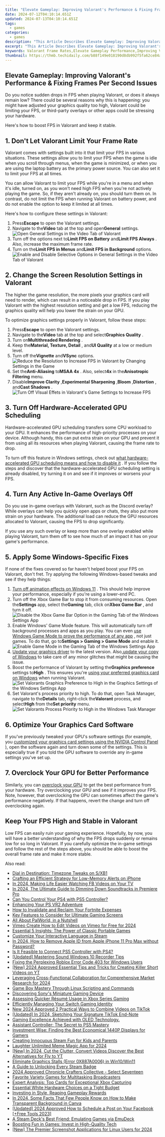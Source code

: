 ```yaml
---
title: "Elevate Gameplay: Improving Valorant's Performance & Fixing Frames Per Second Issues"
date: 2024-07-12T04:10:14.651Z
updated: 2024-07-13T04:10:14.651Z
tags:
  - games
categories:
  - games
description: "This Article Describes Elevate Gameplay: Improving Valorant's Performance & Fixing Frames Per Second Issues"
excerpt: "This Article Describes Elevate Gameplay: Improving Valorant's Performance & Fixing Frames Per Second Issues"
keywords: Valorant Frame Rates,Elevate Gameplay Performance,Improving Valorant Precision,Fixing FPS Issues in Valorant,Optimizing Valorant Gameplay,Valorant Game Enhancement Techniques,High Performance Valorant Strategies
thumbnail: https://thmb.techidaily.com/b88f149e018190d8db992f5fa62ce84a76816eeb035902ad86368ed1da64a17e.jpg
---
```


## Elevate Gameplay: Improving Valorant's Performance & Fixing Frames Per Second Issues

 Do you notice sudden drops in FPS when playing Valorant, or does it always remain low? There could be several reasons why this is happening: you might have adjusted your graphics quality too high, Valorant could be limiting your FPS, or third-party overlays or other apps could be stressing your hardware.

Here's how to boost FPS in Valorant and keep it stable.

## 1\. Don't Let Valorant Limit Your Frame Rate

 Valorant comes with settings built into it that limit your FPS in various situations. These settings allow you to limit your FPS when the game is idle when you scroll through menus, when the game is minimized, or when you are using the laptop battery as the primary power source. You can also set it to limit your FPS at all times.

 You can allow Valorant to limit your FPS while you're in a menu and when it's idle, turned on, as you won't need high FPS when you're not actively playing the game. So, if they aren't already on, you should turn them on. In contrast, do not limit the FPS when running Valorant on battery power, and do not enable the option to keep it limited at all times.

Here's how to configure these settings in Valorant:

1. Press**Escape** to open the Valorant settings.
2. Navigate to the**Video** tab at the top and open**General** settings.  
![Open General Settings in the Video Tab of Valorant](https://static1.makeuseofimages.com/wordpress/wp-content/uploads/2023/08/2-open-general-settings-in-the-video-tab-of-valorant.jpg)
3. Turn off the options next to**Limit FPS on Battery** and**Limit FPS Always** . Also, increase the maximum frame rate.
4. Turn on the**Limit FPS in Menus** and**Limit FPS in Background** options.  
![Enable and Disable Selective Options in General Settings in the Video Tab of Valorant](https://static1.makeuseofimages.com/wordpress/wp-content/uploads/2023/08/3-enable-and-disable-selective-options-in-general-settings-in-the-video-tab-of-valorant.jpg)

## 2\. Change the Screen Resolution Settings in Valorant

 The higher the game resolution, the more pixels your graphics card will need to render, which can result in a noticeable drop in FPS. If you play Valorant with the highest resolution setting and get a low FPS, reducing the graphics quality will help you lower the strain on your GPU.

To optimize graphics settings properly in Valorant, follow these steps:

1. Press**Escape** to open the Valorant settings.
2. Navigate to the**Video** tab at the top and select**Graphics Quality** .
3. Turn on**Multithreaded Rendering** .
4. Keep the**Material, Texture, Detail** , and**UI Quality** at a low or medium level.
5. Turn off the**Vignette** and**VSync** options.  
![Reduce the Resolution to Increase FPS in Valorant by Changing Settings in the Game](https://static1.makeuseofimages.com/wordpress/wp-content/uploads/2023/08/4a-reduce-the-resolution-to-increase-fps-in-valorant-by-changing-settings-in-the-game.jpg)
6. Set the**Anti-Aliasing** to**MSAA 4x** . Also, select**4x** in the**Anisotropic Filtering** menu.
7. Disable**Improve Clarity** ,**Experimental Sharpening** ,**Bloom** ,**Distortion** , and**Cast Shadows** .  
![Turn Off VIsual Effets in Valorant's Game Settings to Increase FPS](https://static1.makeuseofimages.com/wordpress/wp-content/uploads/2023/08/4-reduce-the-resolution-to-increase-fps-in-valorant-by-changing-settings-in-the-game.jpg)

## 3\. Turn Off Hardware-Accelerated GPU Scheduling

 Hardware-accelerated GPU scheduling transfers some CPU workload to your GPU. It enhances the performance of high-priority processes on your device. Although handy, this can put extra strain on your GPU and prevent it from using all its resources when playing Valorant, causing the frame rate to drop.

 To turn off this feature in Windows settings, check out [what hardware-accelerated GPU scheduling means and how to disable it](https://www.makeuseof.com/hardware-accelerated-gpu-scheduling-disable-windows/) . If you follow the steps and discover that the hardware-accelerated GPU scheduling setting is already disabled, try turning it on and see if it improves or worsens your FPS.

## 4\. Turn Any Active In-Game Overlays Off

 Do you use in-game overlays with Valorant, such as the Discord overlay? While overlays can help you quickly open apps or chats, they also put more strain on your hardware. The additional load can reduce the GPU resources allocated to Valorant, causing the FPS to drop significantly.

 If you use any such overlay or keep more than one overlay enabled while playing Valorant, turn them off to see how much of an impact it has on your game's performance.

## 5\. Apply Some Windows-Specific Fixes

 If none of the fixes covered so far haven't helped boost your FPS on Valorant, don't fret. Try applying the following Windows-based tweaks and see if they help things:

1. [Turn off animation effects on Windows 11](https://www.makeuseof.com/windows-11-turn-off-animation-effects/) . This should help improve your performance, especially if you're using a lower-end PC.
2. Turn off the Xbox Game Bar to stop it from consuming resources. Open the**Settings** app, select the**Gaming** tab, click on**Xbox Game Bar** , and turn it off.  
![Disable the Xbox Game Bar Option in the Gaming Tab of the Windows Settings App](https://static1.makeuseofimages.com/wordpress/wp-content/uploads/2023/08/8-disable-the-xbox-game-bar-option-in-the-gaming-tab-of-the-windows-settings-app.jpg)
3. Enable Windows' Game Mode feature. This will automatically turn off background processes and apps as you play. You can even [use Windows Game Mode to prove the performance of any app](https://www.makeuseof.com/windows-game-mode-app-performance/) , not just games. To do that, go to**Settings > Gaming > Game Mode** and enable it.  
![Enable Game Mode in the Gaming Tab of the Windows Settings App](https://static1.makeuseofimages.com/wordpress/wp-content/uploads/2023/08/9-enable-game-mode-in-the-gaming-tab-of-the-windows-settings-app.jpg)
4. [Update your graphics driver](https://www.makeuseof.com/update-graphics-drivers-in-windows-10/) to the latest version. Also,[update your copy of Windows](https://www.makeuseof.com/update-windows-manually/) to take care of any minor glitches that might be causing the issue.
5. Boost the performance of Valorant by setting the**Graphics preference** settings to**High** . This ensures you're [using your preferred graphics card on Windows](https://www.makeuseof.com/windows-10-choose-preferred-gpu/) when running Valorant.  
![Set Valorants Graphics Preference to High in the Graphics Settings of the Windows Settings App](https://static1.makeuseofimages.com/wordpress/wp-content/uploads/2023/08/10-set-valorants-graphics-preference-to-high-in-the-graphics-settings-of-the-windows-settings-app.jpg)
6. Set Valorant's process priority to high. To do that, open Task Manager, navigate to the**Details** tab, right-click the**Valorant** process, and select**High** from the**Set priority** menu.  
![Set Valorants Process Priority to High in the Windows Task Manager](https://static1.makeuseofimages.com/wordpress/wp-content/uploads/2023/08/11-set-valorants-process-priority-to-high-in-the-windows-task-manager.jpg)

## 6\. Optimize Your Graphics Card Software

 If you've previously tweaked your GPU's software settings (for example, you [customized your graphics card settings using the NVIDIA Control Panel](https://www.makeuseof.com/how-to-customize-graphics-settings-nvidia-control-panel-geforce-experience/) ), open the software again and turn down some of the settings. This is especially true if you told the GPU software to override any in-game settings you've set up.

## 7\. Overclock Your GPU for Better Performance

 Similarly, you can [overclock your GPU](https://www.makeuseof.com/tag/safely-overclock-gpu-gain-fps/) to get the best performance from your hardware. Try overclocking your GPU and see if it improves your FPS. Note, however, that overclocking the GPU can sometimes affect the game's performance negatively. If that happens, revert the change and turn off overclocking again.

## Keep Your FPS High and Stable in Valorant

 Low FPS can easily ruin your gaming experience. Hopefully, by now, you will have a better understanding of why the FPS drops suddenly or remains low for so long in Valorant. If you carefully optimize the in-game settings and follow the rest of the steps above, you should be able to boost the overall frame rate and make it more stable.


<ins class="adsbygoogle"
     style="display:block"
     data-ad-format="autorelaxed"
     data-ad-client="ca-pub-7571918770474297"
     data-ad-slot="1223367746"></ins>



<ins class="adsbygoogle"
     style="display:block"
     data-ad-client="ca-pub-7571918770474297"
     data-ad-slot="8358498916"
     data-ad-format="auto"
     data-full-width-responsive="true"></ins>



<span class="atpl-alsoreadstyle">Also read:</span>
<div><ul>
<li><a href="https://games-able.techidaily.com/dial-in-destination-timezone-tweaks-on-sxb1/"><u>Dial in Destination: Timezone Tweaks on S/XB1</u></a></li>
<li><a href="https://games-able.techidaily.com/crafting-an-efficient-strategy-for-low-memory-alerts-on-iphone/"><u>Crafting an Efficient Strategy for Low-Memory Alerts on iPhone</u></a></li>
<li><a href="https://facebook-clips.techidaily.com/in-2024-making-life-easier-watching-fb-videos-on-your-tv/"><u>In 2024, Making Life Easier  Watching FB Videos on Your TV</u></a></li>
<li><a href="https://some-skills.techidaily.com/in-2024-the-ultimate-guide-to-dimming-down-soundtracks-in-premiere-pro/"><u>In 2024, The Ultimate Guide to Dimming Down Soundtracks in Premiere Pro</u></a></li>
<li><a href="https://games-able.techidaily.com/can-you-control-your-ps4-with-ps5-controller/"><u>Can You Control Your PS4 with PS5 Controller?</u></a></li>
<li><a href="https://games-able.techidaily.com/enhancing-your-ps-vr2-adventure/"><u>Enhancing Your PS VR2 Adventure</u></a></li>
<li><a href="https://games-able.techidaily.com/how-to-invalidate-and-reclaim-your-fortnite-expenses/"><u>How to Invalidate and Reclaim Your Fortnite Expenses</u></a></li>
<li><a href="https://games-able.techidaily.com/key-features-to-consider-for-ultimate-gaming-screens/"><u>Key Features to Consider for Ultimate Gaming Screens</u></a></li>
<li><a href="https://games-able.techidaily.com/all-about-palworld-in-a-nutshell/"><u>All About PalWorld, in a Nutshell</u></a></li>
<li><a href="https://vimeo-videos.techidaily.com/vimeo-create-how-to-edit-videos-on-vimeo-for-free-for-2024/"><u>Vimeo Create  How to Edit Videos on Vimeo for Free for 2024</u></a></li>
<li><a href="https://games-able.techidaily.com/essential-5-insights-the-power-of-classic-portable-games/"><u>Essential 5 Insights: The Power of Classic Portable Games</u></a></li>
<li><a href="https://games-able.techidaily.com/customize-your-interactive-language-in-steam/"><u>Customize Your Interactive Language in Steam</u></a></li>
<li><a href="https://apple-account.techidaily.com/in-2024-how-to-remove-apple-id-from-apple-iphone-11-pro-max-without-password-by-drfone-ios/"><u>In 2024, How to Remove Apple ID from Apple iPhone 11 Pro Max without Password?</u></a></li>
<li><a href="https://games-able.techidaily.com/is-it-feasible-to-connect-ps5-controller-with-ps4/"><u>Is It Feasible to Connect PS5 Controller with PS4?</u></a></li>
<li><a href="https://extra-guidance.techidaily.com/updated-mastering-sound-windows-10-recorder-tips/"><u>[Updated] Mastering Sound  Windows 10 Recorder Tips</u></a></li>
<li><a href="https://games-able.techidaily.com/fixing-the-perplexing-roblox-error-code-403-for-windows-users/"><u>Fixing the Perplexing Roblox Error Code 403 for Windows Users</u></a></li>
<li><a href="https://facebook-video-share.techidaily.com/new-2024-approved-essential-tips-and-tricks-for-creating-killer-short-videos-on-yt/"><u>[New] 2024 Approved  Essential Tips and Tricks for Creating Killer Short Videos on YT</u></a></li>
<li><a href="https://extra-approaches.techidaily.com/leveraging-cross-functional-collaboration-for-comprehensive-market-research-for-2024/"><u>Leveraging Cross-Functional Collaboration for Comprehensive Market Research for 2024</u></a></li>
<li><a href="https://games-able.techidaily.com/game-boy-mastery-through-linux-scripting-and-commands/"><u>Game Boy Mastery Through Linux Scripting and Commands</u></a></li>
<li><a href="https://games-able.techidaily.com/discovering-sonys-miniature-gaming-device/"><u>Discovering Sony's Miniature Gaming Device</u></a></li>
<li><a href="https://games-able.techidaily.com/assessing-quicker-resume-usage-in-xbox-series-gaming/"><u>Assessing Quicker Résumé Usage in Xbox Series Gaming</u></a></li>
<li><a href="https://games-able.techidaily.com/efficiently-managing-your-switch-gaming-identity/"><u>Efficiently Managing Your Switch Gaming Identity</u></a></li>
<li><a href="https://ai-editing-video.techidaily.com/new-2024-approved-2-practical-ways-to-combine-videos-on-tiktok/"><u>New 2024 Approved 2 Practical Ways to Combine Videos on TikTok</u></a></li>
<li><a href="https://tiktok-clips.techidaily.com/updated-in-2024-sketching-your-signature-tiktok-end-note/"><u>[Updated] In 2024, Sketching Your Signature TikTok End-Note</u></a></li>
<li><a href="https://games-able.techidaily.com/1719167632937-gaming-excellence-achieved-with-oled-technology/"><u>Gaming Excellence Achieved with OLED Technology.</u></a></li>
<li><a href="https://games-able.techidaily.com/assistant-controller-the-secret-to-ps5-mastery/"><u>Assistant Controller: The Secret to PS5 Mastery</u></a></li>
<li><a href="https://games-able.techidaily.com/investment-wise-finding-the-best-economical-1440p-displays-for-gamers/"><u>Investment Wise: Finding the Best Economical 1440P Displays for Gamers</u></a></li>
<li><a href="https://games-able.techidaily.com/creating-innocuous-steam-fun-for-kids-and-parents/"><u>Creating Innocuous Steam Fun for Kids and Parents</u></a></li>
<li><a href="https://extra-approaches.techidaily.com/laughter-unlimited-meme-magic-app-for-2024/"><u>Laughter Unlimited  Meme Magic App for 2024</u></a></li>
<li><a href="https://facebook-record-videos.techidaily.com/new-in-2024-cut-the-clutter-convert-videos-discover-the-best-alternatives-for-flv-to-yt/"><u>[New] In 2024, Cut the Clutter, Convert Videos  Discover the Best Alternatives for Flv to YT</u></a></li>
<li><a href="https://games-able.techidaily.com/eliminate-graphics-stalls-error-0x887a0006-in-win10win11/"><u>Eliminate Graphics Stalls (Error 0X887A0006) in Win10/Win11</u></a></li>
<li><a href="https://games-able.techidaily.com/a-guide-to-unlocking-every-steam-badge/"><u>A Guide to Unlocking Every Steam Badge</u></a></li>
<li><a href="https://fox-helps.techidaily.com/2024-approved-chronicle-crafters-collective-select-seventeen/"><u>2024 Approved  Chronicle Crafters Collective - Select Seventeen</u></a></li>
<li><a href="https://games-able.techidaily.com/favorite-variety-games-for-multitasking-broadcasters/"><u>Favorite Variety Games for Multitasking Broadcasters</u></a></li>
<li><a href="https://games-able.techidaily.com/expert-analysis-top-cards-for-exceptional-xbox-capturing/"><u>Expert Analysis: Top Cards for Exceptional Xbox Capturing</u></a></li>
<li><a href="https://games-able.techidaily.com/essential-white-hardware-choices-on-a-tight-budget/"><u>Essential White Hardware Choices on a Tight Budget</u></a></li>
<li><a href="https://games-able.techidaily.com/investing-in-style-reaping-gameplay-rewards/"><u>Investing in Style, Reaping Gameplay Rewards</u></a></li>
<li><a href="https://ai-editing-video.techidaily.com/in-2024-some-facts-that-few-people-know-on-how-to-make-transparent-background-in-canva/"><u>In 2024, Some Facts That Few People Know on How to Make Transparent Background in Canva</u></a></li>
<li><a href="https://facebook-video-recording.techidaily.com/updated-2024-approved-how-to-schedule-a-post-on-your-facebook-plusfree-tools-2023/"><u>[Updated] 2024 Approved  How to Schedule a Post on Your Facebook [+Free Tools 2023]</u></a></li>
<li><a href="https://games-able.techidaily.com/a-steam-decks-best-friend-emulating-games-via-emudeck/"><u>A Steam Deck's Best Friend: Emulating Games via EmuDeck</u></a></li>
<li><a href="https://games-able.techidaily.com/boosting-fun-in-games-invest-in-high-quality-tech/"><u>Boosting Fun in Games: Invest in High-Quality Tech</u></a></li>
<li><a href="https://remote-screen-capture.techidaily.com/new-the-premier-screenshot-applications-for-linux-users-for-2024/"><u>[New] The Premier Screenshot Applications for Linux Users for 2024</u></a></li>
</ul></div>
